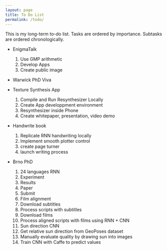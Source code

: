 ```yaml
---
layout: page
title: To Do List
permalink: /todo/
---
```


This is my long-term to-do list. Tasks are ordered by importance. Subtasks are ordered chronologically.

* EnigmaTalk
  1. Use GMP arithmetic
  2. Develop Apps
  3. Create public image


* Warwick PhD Viva


* Texture Synthesis App
  1. Compile and Run Resynthesizer Locally
  2. Create App developpment environment
  3. Resynthesizer inside Phone
  4. Create whitepaper, presentation, video demo


* Handwrite book
  1. Replicate RNN handwriting locally
  2. Implement smooth plotter control
  3. create page turner
  4. launch writing process


* Brno PhD
  1. 24 languages RNN
    1. Experiment
    2. Results
    3. Paper
    4. Submit
  2. Film alignment
    1. Download subtitles
    2. Process scripts with subtitles
    3. Download films
    4. Process aligned scripts with films using RNN + CNN
  3. Sun direction CNN
    1. Get relative sun direction from GeoPoses dataset
    2. Manually evaluate quality by drawing sun into images
    3. Train CNN with Caffe to predict values
